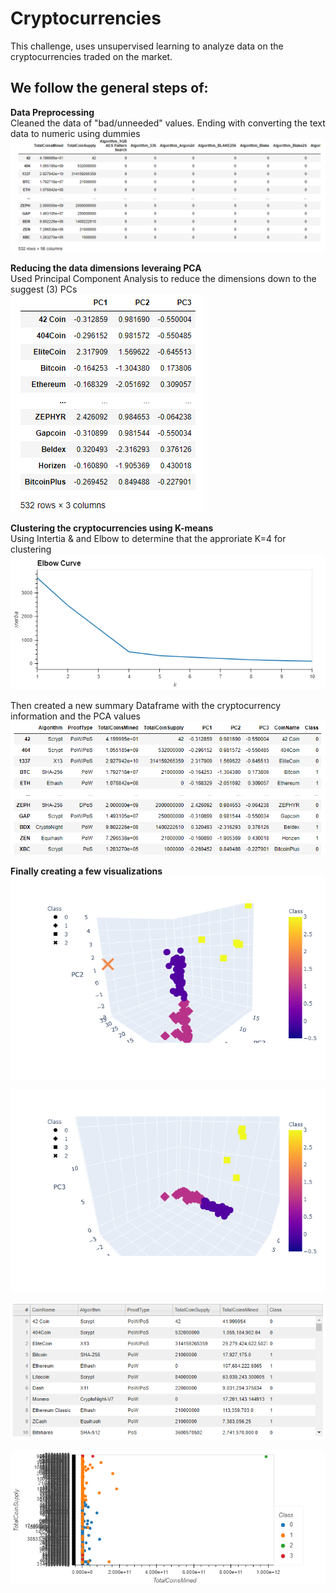 # Cryptocurrencies

This challenge, uses unsupervised learning to analyze data on the cryptocurrencies traded on the market.<br>

## We follow the general steps of:<br>
<b>Data Preprocessing</b><br>
Cleaned the data of "bad/unneeded" values. Ending with converting the text data to numeric using dummies<br>
![](readme_images/preprocessing.png)

<b>Reducing the data dimensions leveraing PCA</b><br>
Used Principal Component Analysis to reduce the dimensions down to the suggest (3) PCs<br>
![](readme_images/pcTable.png)

<b>Clustering the cryptocurrencies using K-means</b><br>
Using Intertia & and Elbow to determine that the approriate K=4 for clustering<br>
![](readme_images/Elbow.png)

Then created a new summary Dataframe with the cryptocurrency information and the PCA values<br>
![](readme_images/summaryFrame.png)


<b>Finally creating a few visualizations</b><br>
![](readme_images/3D_scatter.png)

![](readme_images/3D_scatter_B.png)

![](readme_images/hvplotTable.png)

![](readme_images/2D_scatter.png)